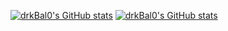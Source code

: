 [![drkBal0's GitHub stats](https://github-readme-stats.vercel.app/api?username=drkBal0)](https://github.com/drkBal0/github-readme-stats)
[![drkBal0's GitHub stats](https://github-readme-stats-three-psi-74.vercel.app/api?username=drkBal0)](https://github.com/drkBal0/github-readme-stats)
